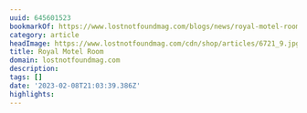```yaml
---
uuid: 645601523
bookmarkOf: https://www.lostnotfoundmag.com/blogs/news/royal-motel-room
category: article
headImage: https://www.lostnotfoundmag.com/cdn/shop/articles/6721_9.jpg?v=1594852367
title: Royal Motel Room
domain: lostnotfoundmag.com
description: 
tags: []
date: '2023-02-08T21:03:39.386Z'
highlights: 
---
```




